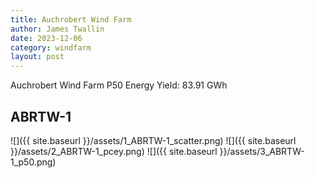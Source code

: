 ```yaml
---
title: Auchrobert Wind Farm
author: James Twallin
date: 2023-12-06
category: windfarm
layout: post
---
```

Auchrobert Wind Farm P50 Energy Yield: 83.91 GWh

ABRTW-1
-------------
![]({{ site.baseurl }}/assets/1_ABRTW-1_scatter.png)
![]({{ site.baseurl }}/assets/2_ABRTW-1_pcey.png)
![]({{ site.baseurl }}/assets/3_ABRTW-1_p50.png)


